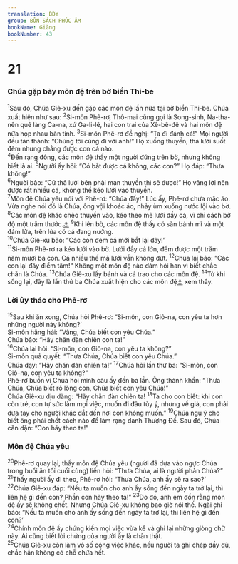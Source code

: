 ```yaml
---
translation: BDY
group: BỐN SÁCH PHÚC ÂM
bookName: Giăng 
bookNumber: 43
---
```


<div class="title"><h1>21</h1><h3>Chúa gặp bảy môn đệ trên bờ biển Thi-be</h3></div>
<span class="verse gi_21_1"><sup>1</sup>Sau đó, Chúa Giê-xu đến gặp các môn đệ lần nữa tại bờ biển Thi-be. Chúa xuất hiện như sau: </span>
<span class="verse gi_21_2"><sup>2</sup>Si-môn Phê-rơ, Thô-mai cũng gọi là Song-sinh, Na-tha-nên quê làng Ca-na, xứ Ga-li-lê, hai con trai của Xê-bê-đê và hai môn đệ nữa họp nhau bàn tính. </span>
<span class="verse gi_21_3"><sup>3</sup>Si-môn Phê-rơ đề nghị: “Ta đi đánh cá!” Mọi người đều tán thành: “Chúng tôi cùng đi với anh!” Họ xuống thuyền, thả lưới suốt đêm nhưng chẳng được con cá nào.<br/></span>
<span class="verse gi_21_4"><sup>4</sup>Đến rạng đông, các môn đệ thấy một người đứng trên bờ, nhưng không biết là ai. </span>
<span class="verse gi_21_5"><sup>5</sup>Người ấy hỏi: “Có bắt được cá không, các con?” Họ đáp: “Thưa không!”<br/></span>
<span class="verse gi_21_6"><sup>6</sup>Nguời bảo: “Cứ thả lưới bên phải mạn thuyền thì sẽ được!” Họ vâng lời nên được rất nhiều cá, không thể kéo lưới vào thuyền.<br/></span>
<span class="verse gi_21_7"><sup>7</sup>Môn đệ Chúa yêu nói với Phê-rơ: “Chúa đấy!” Lúc ấy, Phê-rơ chưa mặc áo. Vừa nghe nói đó là Chúa, ông vội khoác áo, nhảy ùm xuống nước lội vào bờ. </span>
<span class="verse gi_21_8"><sup>8</sup>Các môn đệ khác chèo thuyền vào, kéo theo mẻ lưới đầy cá, vì chỉ cách bờ độ một trăm thước.<a href="#" data-toggle="tooltip" data-placement="bottom" title="Nt 200 pechus (đơn vị chiều dài, bằng từ khuỷ tay đến đầu ngón tay giữa, dài khoảng 50 cm).">⚓</a> </span>
<span class="verse gi_21_9"><sup>9</sup>Khi lên bờ, các môn đệ thấy có sẵn bánh mì và một đám lửa, trên lửa có cá đang nướng.<br/></span>
<span class="verse gi_21_10"><sup>10</sup>Chúa Giê-xu bảo: “Các con đem cá mới bắt lại đây!”<br/></span>
<span class="verse gi_21_11"><sup>11</sup>Si-môn Phê-rơ ra kéo lưới vào bờ. Lưới đầy cá lớn, đếm được một trăm năm mươi ba con. Cá nhiều thế mà lưới vẫn không đứt. </span>
<span class="verse gi_21_12"><sup>12</sup>Chúa lại bảo: “Các con lại đây điểm tâm!“ Không một môn đệ nào dám hỏi han vì biết chắc chắn là Chúa. </span>
<span class="verse gi_21_13"><sup>13</sup>Chúa Giê-xu lấy bánh và cá trao cho các môn đệ. </span>
<span class="verse gi_21_14"><sup>14</sup>Từ khi sống lại, đây là lần thứ ba Chúa xuất hiện cho các môn đệ<a href="#" data-toggle="tooltip" data-placement="bottom" title="Các sứ đồ">⚓</a> xem thấy.</span>
<div class="title"><h3>Lời ủy thác cho Phê-rơ</h3></div>
<span class="verse gi_21_15"><sup>15</sup>Sau khi ăn xong, Chúa hỏi Phê-rơ: “Si-môn, con Giô-na, con yêu ta hơn những người này không?’<br/>Si-môn hăng hái: “Vâng, Chúa biết con yêu Chúa.”<br/>Chúa bảo: “Hãy chăn đàn chiên con ta!”<br/></span>
<span class="verse gi_21_16"><sup>16</sup>Chúa lại hỏi: “Si-môn, con Giô-na, con yêu ta không?”<br/>Si-môn quả quyết: “Thưa Chúa, Chúa biết con yêu Chúa.”<br/>Chúa dạy: “Hãy chăn đàn chiên ta!”</span>
<span class="verse gi_21_17"><sup>17</sup>Chúa hỏi lần thứ ba: “Si-môn, con Giô-na, con yêu ta không?&#34;<br/>Phê-rơ buồn vì Chúa hỏi mình câu ấy đến ba lần. Ông thành khẩn: “Thưa Chúa, Chúa biết rõ lòng con, Chúa biết con yêu Chúa!”<br/>Chúa Giê-xu dịu dàng: “Hãy chăn đàn chiên ta!</span>
<span class="verse gi_21_18"><sup>18</sup>Ta cho con biết: khi con còn trẻ, con tự sức làm mọi việc, muốn đi đâu tùy ý, nhưng về già, con phải đưa tay cho người khác dắt đến nơi con không muốn.” </span>
<span class="verse gi_21_19"><sup>19</sup>Chúa ngụ ý cho biết ông phải chết cách nào để làm rạng danh Thượng Đế. Sau đó, Chúa căn dặn: “Con hãy theo ta!”</span>
<div class="title"><h3>Môn đệ Chúa yêu</h3></div>
<span class="verse gi_21_20"><sup>20</sup>Phê-rơ quay lại, thấy môn đệ Chúa yêu (người đã dựa vào ngực Chúa trong buổi ăn tối cuối cùng) liền hỏi: “Thưa Chúa, ai là người phản Chúa?” </span>
<span class="verse gi_21_21"><sup>21</sup>Thấy người ấy đi theo, Phê-rơ hỏi: “Thưa Chúa, anh ấy sẽ ra sao?’<br/></span>
<span class="verse gi_21_22"><sup>22</sup>Chúa Giê-xu đáp: “Nếu ta muốn cho anh ấy sống đến ngày ta trở lại, thì liên hệ gì đến con? Phần con hãy theo ta!”</span>
<span class="verse gi_21_23"><sup>23</sup>Do đó, anh em đồn rằng môn đệ ấy sẽ không chết. Nhưng Chúa Giê-xu không bao giờ nói thế. Ngài chỉ bảo: “Nếu ta muốn cho anh ấy sống đến ngày ta trở lại, thì liên hệ gì đến con?’<br/></span>
<span class="verse gi_21_24"><sup>24</sup>Chính môn đệ ấy chứng kiến mọi việc vừa kể và ghi lại những giòng chữ này. Ai cũng biết lời chứng của người ấy là chân thật.<br/></span>
<span class="verse gi_21_25"><sup>25</sup>Chúa Giê-xu còn làm vô số công việc khác, nếu người ta ghi chép đầy đủ, chắc hẳn không có chỗ chứa hết. </span>
